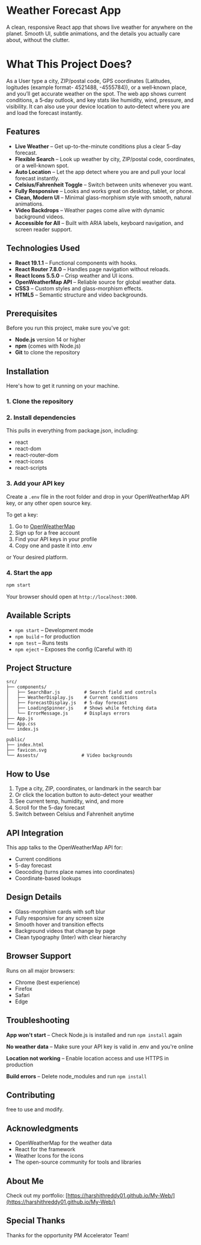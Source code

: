 # Weather Forecast App
A clean, responsive React app that shows live weather for anywhere on the planet. Smooth UI, subtle animations, and the details you actually care about, without the clutter.

# What This Project Does?
As a User type a city, ZIP/postal code, GPS coordinates (Latitudes, logitudes (example format- 4521488, -4555784)), or a well‑known place, and you’ll get accurate weather on the spot. The web app shows current conditions, a 5‑day outlook, and key stats like humidity, wind, pressure, and visibility. It can also use your device location to auto‑detect where you are and load the forecast instantly.



## Features

- **Live Weather** – Get up-to-the-minute conditions plus a clear 5-day forecast.
- **Flexible Search** – Look up weather by city, ZIP/postal code, coordinates, or a well-known spot.
- **Auto Location** – Let the app detect where you are and pull your local forecast instantly.
- **Celsius/Fahrenheit Toggle** – Switch between units whenever you want.
- **Fully Responsive** – Looks and works great on desktop, tablet, or phone.
- **Clean, Modern UI** – Minimal glass-morphism style with smooth, natural animations.
- **Video Backdrops** – Weather pages come alive with dynamic background videos.
- **Accessible for All** – Built with ARIA labels, keyboard navigation, and screen reader support.

## Technologies Used

- **React 19.1.1** – Functional components with hooks.
- **React Router 7.8.0** – Handles page navigation without reloads.
- **React Icons 5.5.0** – Crisp weather and UI icons.
- **OpenWeatherMap API** – Reliable source for global weather data.
- **CSS3** – Custom styles and glass-morphism effects.
- **HTML5** – Semantic structure and video backgrounds.

## Prerequisites

Before you run this project, make sure you've got:

- **Node.js** version 14 or higher
- **npm** (comes with Node.js)
- **Git** to clone the repository

## Installation

Here's how to get it running on your machine.

### 1. Clone the repository
### 2. Install dependencies

This pulls in everything from package.json, including:
- react
- react-dom
- react-router-dom
- react-icons
- react-scripts

### 3. Add your API key

Create a `.env` file in the root folder and drop in your OpenWeatherMap API key, or any other open source key.

To get a key:

1. Go to [OpenWeatherMap](https://openweathermap.org/)
2. Sign up for a free account
3. Find your API keys in your profile
4. Copy one and paste it into .env

or Your desired platform.

### 4. Start the app

```bash
npm start
```

Your browser should open at `http://localhost:3000`.

## Available Scripts

- `npm start` – Development mode
- `npm build` – for production
- `npm test` – Runs tests
- `npm eject` – Exposes the config (Careful with it)

## Project Structure

```
src/
├── components/          
│   ├── SearchBar.js         # Search field and controls
│   ├── WeatherDisplay.js    # Current conditions
│   ├── ForecastDisplay.js   # 5-day forecast
│   ├── LoadingSpinner.js    # Shows while fetching data
│   └── ErrorMessage.js      # Displays errors
├── App.js                  
├── App.css                 
└── index.js                

public/
├── index.html              
├── favicon.svg             
└── Assests/                # Video backgrounds
```

## How to Use

1. Type a city, ZIP, coordinates, or landmark in the search bar
2. Or click the location button to auto-detect your weather
3. See current temp, humidity, wind, and more
4. Scroll for the 5-day forecast
5. Switch between Celsius and Fahrenheit anytime

## API Integration

This app talks to the OpenWeatherMap API for:

- Current conditions
- 5-day forecast
- Geocoding (turns place names into coordinates)
- Coordinate-based lookups

## Design Details

- Glass-morphism cards with soft blur
- Fully responsive for any screen size
- Smooth hover and transition effects
- Background videos that change by page
- Clean typography (Inter) with clear hierarchy

## Browser Support

Runs on all major browsers:

- Chrome (best experience)
- Firefox
- Safari
- Edge

## Troubleshooting

**App won't start** – Check Node.js is installed and run `npm install` again

**No weather data** – Make sure your API key is valid in .env and you're online

**Location not working** – Enable location access and use HTTPS in production

**Build errors** – Delete node_modules and run `npm install`

## Contributing

free to use and modify.

## Acknowledgments

- OpenWeatherMap for the weather data
- React for the framework
- Weather Icons for the icons
- The open-source community for tools and libraries

## About Me

Check out my portfolio: [https://harshithreddy01.github.io/My-Web/](https://harshithreddy01.github.io/My-Web/)

## Special Thanks

Thanks for the opportunity PM Accelerator Team!